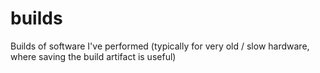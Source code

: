 # builds
Builds of software I've performed (typically for very old / slow hardware, where saving the build artifact is useful)
